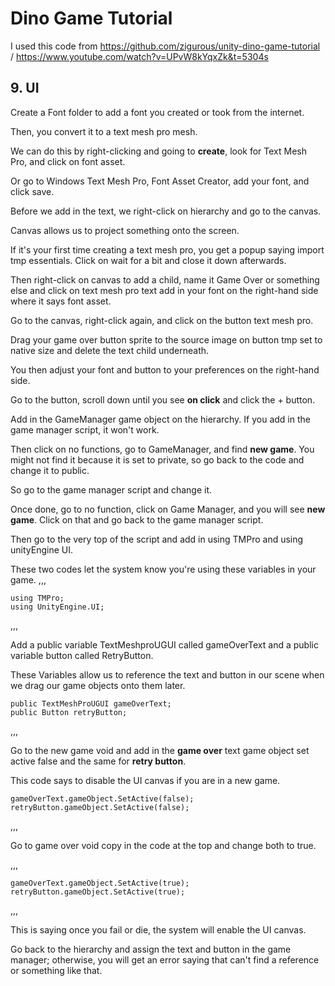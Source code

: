 # Dino Game Tutorial

I used this code from https://github.com/zigurous/unity-dino-game-tutorial /
https://www.youtube.com/watch?v=UPvW8kYqxZk&t=5304s

## 9. UI

Create a Font folder to add a font you created or took from the internet. 

Then, you convert it to a text mesh pro mesh.

We can do this by right-clicking and going to **create**, look for Text Mesh Pro, and click on font asset.

Or go to Windows Text Mesh Pro, Font Asset Creator, add your font, and click save.

Before we add in the text, we right-click on hierarchy and go to the canvas.

Canvas allows us to project something onto the screen.

If it's your first time creating a text mesh pro, you get a popup saying import tmp essentials. Click on wait for a bit and close it down afterwards.

Then right-click on canvas to add a child, name it Game Over or something else and click on text mesh pro text add in your font on the right-hand side where it says font asset.

Go to the canvas, right-click again, and click on the button text mesh pro.

Drag your game over button sprite to the source image on button tmp set to native size and delete the text child underneath.

You then adjust your font and button to your preferences on the right-hand side.

Go to the button, scroll down until you see **on click** and click the + button.

Add in the GameManager game object on the hierarchy. If you add in the game manager script, it won't work. 

Then click on no functions, go to GameManager, and find **new game**. You might not find it because it is set to private, so go back to the code and change it to public.

So go to the game manager script and change it.

Once done, go to no function, click on Game Manager, and you will see **new game**. Click on that and go back to the game manager script.

Then go to the very top of the script and add in using TMPro and using unityEngine UI.

These two codes let the system know you're using these variables in your game.
,,,

    using TMPro;
    using UnityEngine.UI;

,,,

Add a public variable TextMeshproUGUI called gameOverText and a public variable button called RetryButton.

These Variables allow us to reference the text and button in our scene when we drag our game objects onto them later.

    public TextMeshProUGUI gameOverText;
    public Button retryButton;

,,,

Go to the new game void and add in the **game over** text game object set active false and the same for **retry button**.

This code says to disable the UI canvas if you are in a new game.

    gameOverText.gameObject.SetActive(false);
    retryButton.gameObject.SetActive(false);

,,,

Go to game over void copy in the code at the top and change both to true.

,,,

    gameOverText.gameObject.SetActive(true);
    retryButton.gameObject.SetActive(true);

,,,

This is saying once you fail or die, the system will enable the UI canvas.

Go back to the hierarchy and assign the text and button in the game manager; otherwise, you will get an error saying that can't find a reference or something like that.
